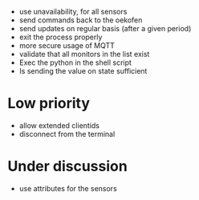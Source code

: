 - use unavailability, for all sensors
- send commands back to the oekofen
- send updates on regular basis (after a given period)
- exit the process properly
- more secure usage of MQTT
- validate that all monitors in the list exist
- Exec the python in the shell script
- Is sending the value on state sufficient

# Low priority

- allow extended clientids
- disconnect from the terminal

# Under discussion

- use attributes for the sensors
